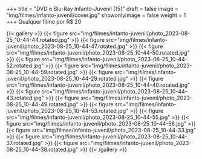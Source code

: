 +++
title = "DVD e Blu-Ray Infanto-Juvenil (15)"
draft = false
image = "img/filmes/infanto-juvenil/cover.jpg"
showonlyimage = false
weight = 1
+++
Qualquer filme por <span class="price">R$ 20</span>
<!--more-->


{{< gallery >}}
	{{< figure src="img/filmes/infanto-juvenil/photo_2023-08-25_10-44-44.rotated.jpg" >}}
	{{< figure src="img/filmes/infanto-juvenil/photo_2023-08-25_10-44-47.rotated.jpg" >}}
	{{< figure src="img/filmes/infanto-juvenil/photo_2023-08-25_10-44-50.rotated.jpg" >}}
	{{< figure src="img/filmes/infanto-juvenil/photo_2023-08-25_10-44-52.rotated.jpg" >}}
	{{< figure src="img/filmes/infanto-juvenil/photo_2023-08-25_10-44-59.rotated.jpg" >}}
	{{< figure src="img/filmes/infanto-juvenil/photo_2023-08-25_10-44-29.rotated.jpg" >}}
	{{< figure src="img/filmes/infanto-juvenil/photo_2023-08-25_10-44-40.rotated.jpg" >}}
	{{< figure src="img/filmes/infanto-juvenil/photo_2023-08-25_10-44-43.rotated.jpg" >}}
	{{< figure src="img/filmes/infanto-juvenil/photo_2023-08-25_10-44-49.rotated.jpg" >}}
	{{< figure src="img/filmes/infanto-juvenil/photo_2023-08-25_10-44-53.rotated.jpg" >}}
	{{< figure src="img/filmes/infanto-juvenil/photo_2023-08-25_10-44-55.jpg" >}}
	{{< figure src="img/filmes/infanto-juvenil/photo_2023-08-25_10-44-56.jpg" >}}
	{{< figure src="img/filmes/infanto-juvenil/photo_2023-08-25_10-44-33.jpg" >}}
	{{< figure src="img/filmes/infanto-juvenil/photo_2023-08-25_10-44-37.rotated.jpg" >}}
	{{< figure src="img/filmes/infanto-juvenil/photo_2023-08-25_10-44-38.rotated.jpg" >}}
{{< /gallery >}}	